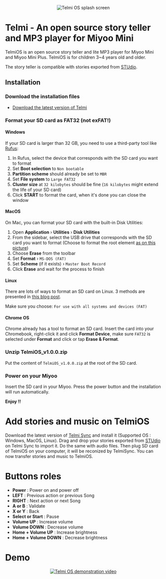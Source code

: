 <p align="center"><img = src="https://dantsu.com/files/Telmi_1280.png" alt="Telmi OS splash screen" /></p>

# Telmi - An open source story teller and MP3 player for Miyoo Mini

TelmiOS is an open source story teller and lite MP3 player for Miyoo Mini and Miyoo Mini Plus.
TelmiOS is for children 3~4 years old and older.

The story teller is compatible with stories exported from [STUdio](https://github.com/DantSu/studio).

## Installation

### Download the installation files

- [Download the latest version of Telmi](https://github.com/DantSu/Telmi-story-teller/releases/download/1.0.0/TelmiOS_v1.0.0.zip)

### Format your SD card as FAT32 (not exFAT!)

#### Windows
If your SD card is larger than 32 GB, you need to use a third-party tool like [Rufus](https://rufus.ie/):

1. In Rufus, select the device that corresponds with the SD card you want to format
2. Set **Boot selection** to `Non bootable`
3. **Partition scheme** should already be set to `MBR`
4. Set **File system** to `Large FAT32`
5. **Cluster size** at `32 kilobytes` should be fine (`16 kilobytes` might extend the life of your SD card)
6. Click **START** to format the card, when it's done you can close the window

#### MacOS

On Mac, you can format your SD card with the built-in Disk Utilities:

1. Open **Application** › **Utilities** › **Disk Utilities**
2. From the sidebar, select the USB drive that corresponds with the SD card you want to format (Choose to format the root element [as on this picture](https://onionui.github.io/assets/files/format-usb-to-fat32-on-mac-6244645c5513220bacdeec4aaa541bc8.webp))
3. Choose **Erase** from the toolbar
4. Set **Format** › `MS-DOS (FAT)`
5. Set **Scheme** (if it exists) › `Master Boot Record`
6. Click **Erase** and wait for the process to finish

#### Linux

There are lots of ways to format an SD card on Linux. 3 methods are presented in [this blog post](https://www.golinuxcloud.com/steps-to-format-sd-card-in-linux/).

Make sure you choose: `For use with all systems and devices (FAT)`

#### Chrome OS

Chrome already has a tool to format an SD card. Insert the card into your Chromebook, right-click it and click **Format Device**, make sure `FAT32` is selected under **Format** and click or tap **Erase & Format**. 

### Unzip TelmiOS_v1.0.0.zip

Put the content of `TelmiOS_v1.0.0.zip` at the root of the SD card.

### Power on your Miyoo

Insert the SD card in your Miyoo. Press the power button and the installation will run automatically.

**Enjoy !!**

# Add stories and music on TelmiOS

Download the latest version of [Telmi Sync](https://github.com/DantSu/Telmi-Sync/releases/) and install it (Supported OS : Windows, MacOS, Linux).
Drag and drop your stories exported from [STUdio](https://github.com/DantSu/studio) on Telmi Sync to import it. Do the same with audio files. 
Then plug SD card of TelmiOS on your computer, it will be reconized by TelmiSync. You can now transfer stories and music to TelmiOS.

# Buttons roles

- **Power** : Power on and power off
- **LEFT** : Previous action or previous Song
- **RIGHT** : Next action or next Song
- **A or B** : Validate
- **X or Y** : Back
- **Select or Start** : Pause
- **Volume UP** : Increase volume
- **Volume DOWN** : Decrease volume
- **Home + Volume UP** : Increase brightness
- **Home + Volume DOWN** : Decrease brightness

# Demo

<p align="center"><a href="https://www.youtube.com/watch?v=duS0nQS_BcI" taget="_blank"><img = src="https://dantsu.com/files/Telmi_youtube.png" alt="Telmi OS demonstration video" /></a></p>